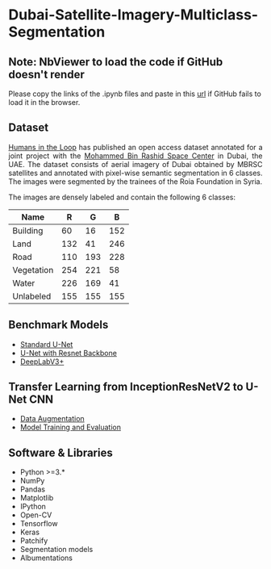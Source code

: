 # Dubai-Satellite-Imagery-Multiclass-Segmentation

## Note: NbViewer to load the code if GitHub doesn't render

Please copy the links of the .ipynb files and paste in this [url](https://nbviewer.org/) if GitHub fails to load it in the browser.

## Dataset
<p align="justify">
<a href="https://humansintheloop.org/">Humans in the Loop</a> has published an open access dataset annotated for a joint project with the <a href="https://www.mbrsc.ae/">Mohammed Bin Rashid Space Center</a> in Dubai, the UAE. The dataset consists of aerial imagery of Dubai obtained by MBRSC satellites and annotated with pixel-wise semantic segmentation in 6 classes. The images were segmented by the trainees of the Roia Foundation in Syria.
</p>

The images are densely labeled and contain the following 6 classes:

| Name       | R   | G   | B   |
| ---------- | --- | --- | --- |
| Building   | 60  | 16  | 152 |
| Land       | 132 | 41  | 246 |
| Road       | 110 | 193 | 228 |
| Vegetation | 254 | 221 | 58  |
| Water      | 226 | 169 | 41  |
| Unlabeled  | 155 | 155 | 155 |

## Benchmark Models
- [Standard U-Net](./01-01-Standard_U-Net.ipynb)
- [U-Net with Resnet Backbone](./01-02-Unet_with_Resnet_Backbone.ipynb)
- [DeepLabV3+](./01-03-DeepLabV3%2B_Model.ipynb)

## Transfer Learning from InceptionResNetV2 to U-Net CNN
- [Data Augmentation](./02-01-Dataset_Augmentation.ipynb)
- [Model Training and Evaluation](./02-02-Transfer_Learning_InceptionResNetV2_and_U-Net.ipynb)

## Software & Libraries
- Python >=3.*
- NumPy
- Pandas
- Matplotlib
- IPython
- Open-CV
- Tensorflow
- Keras
- Patchify
- Segmentation models
- Albumentations
